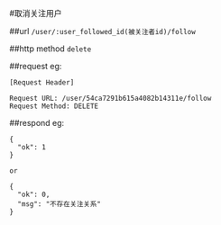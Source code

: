 #取消关注用户


##url
`/user/:user_followed_id(被关注者id)/follow`


##http method
`delete`


##request
eg:
```
[Request Header]

Request URL: /user/54ca7291b615a4082b14311e/follow
Request Method: DELETE

```
##respond
eg:
```
{
  "ok": 1
}

or 

{
  "ok": 0,
  "msg": "不存在关注关系"
}
```



